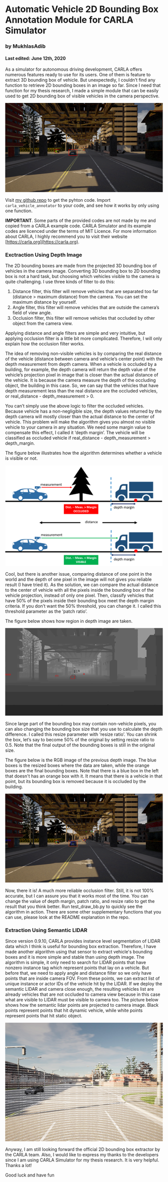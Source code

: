 # Automatic Vehicle 2D Bounding Box Annotation Module for CARLA Simulator
### by MukhlasAdib
#### Last edited: June 12th, 2020

As a simulator for autonomous driving development, CARLA offers numerous features ready to use for its users. One of them is feature to extract 3D bounding box of vehicle. But unexpectedly, I couldn’t find any function to retrieve 2D bounding boxes in an image so far. Since I need that function for my thesis research, I made a simple module that can be easily used to get 2D bounding box of visible vehicles in the camera perspective. 

<img src="099163.png" alt="2D Bounding Box result">

Visit [my github repo](https://github.com/MukhlasAdib/CARLA-2DBBox) to get the pyhton code. Import `carla_vehicle_annotator` to your code, and see how it works by only using one function.

**IMPORTANT**. Some parts of the provided codes are not made by me and copied from a CARLA example code. CARLA Simulator and its example codes are licenced under the terms of MIT Licence. For more information about CARLA, I highly recommend you to visit their website [https://carla.org](https://carla.org).

### Exctraction Using Depth Image 

The 2D bounding boxes are made from the projected 3D bounding box of vehicles in the camera image. Converting 3D bounding box to 2D bounding box is not a hard task, but choosing which vehicles visible to the camera is quite challenging. I use three kinds of filter to do this:

1. Distance filter, this filter will remove vehicles that are separated too far (distance > maximum distance) from the camera. You can set the maximum distance by yourself.
2. Angle filter, this filter will remove vehicles that are outside the camera’s field of view angle.
3. Occlusion filter, this filter will remove vehicles that occluded by other object from the camera view.

Applying distance and angle filters are simple and very intuitive, but applying occlusion filter is a little bit more complicated. Therefore, I will only explain how the occlusion filter works.

The idea of removing non-visible vehicles is by comparing the real distance of the vehicle (distance between camera and vehicle’s center point) with the depth measurement from depth camera. When a vehicle is occluded by a building, for example, the depth camera will return the depth value of the vehicle’s projection pixel in image that is closer than the actual distance of the vehicle. It is because the camera measure the depth of the occluding object, the building in this case. So, we can say that the vehicles that have depth measurement less than the real distance are the occluded vehicles, or real_distance - depth_measurement > 0.

You can’t simply use the above logic to filter the occluded vehicles. Because vehicle has a non-negligible size, the depth values returned by the depth camera will mostly closer than the actual distance to the center of vehicle. This problem will make the algorithm gives you almost no visible vehicle to your camera in any situation. We need some margin value to compensate this effect, I called it ‘depth margin’. The vehicle will be classified as occluded vehicle if real_distance - depth_measurement > depth_margin. 

The figure below illustrates how the algorithm determines whether a vehicle is visible or not. 

<img src="depth_meas.png" alt="Illustration about how the occlusion filter works">

Cool, but there is another issue, comparing distance of one point in the world and the depth of one pixel in the image will not gives you reliable result (I have tried it). As the solution, we can compare the actual distance to the center of vehicle with all the pixels inside the bounding box of the vehicle projection, instead of only one pixel. Then, classify vehicles that have 50% of the pixels inside their bounding box meet the depth margin criteria. If you don’t want the 50% threshold, you can change it. I called this threshold parameter as the ‘patch ratio’.

The figure below shows how region in depth image are taken.

<img src="Capture.PNG" alt="Depth image measurement">

Since large part of the bounding box may contain non-vehicle pixels, you can also changing the bounding box size that you use to calculate the depth difference. I called this resize parameter with ‘resize ratio’. You can shrink the box, let’s say to become 50% of the original by setting resize ratio to 0.5. Note that the final output of the bounding boxes is still in the original size. 

The figure below is the RGB image of the previous depth image. The blue boxes is the resized boxes where the data are taken, while the orange boxes are the final bounding boxes. Note that there is a blue box in the left that doesn't has an orange box with it. It means that there is a vehicle in that point, but its bounding box is removed because it is occluded by the building.

<img src="Capture1.PNG" alt="Resized box">

Now, there it is! A much more reliable occlusion filter. Still, it is not 100% accurate, but I can assure you that it works most of the time. You can change the value of depth margin, patch ratio, and resize ratio to get the result that you think better. Run test_draw_bb.py to quickly see the algorithm in action. There are some other supplementary functions that you can use, please look at the README explanation in the repo.

### Extraction Using Semantic LIDAR

Since version 0.9.10, CARLA provides instance level segmentation of LIDAR data which I think is useful for bounding box extraction. Therefore, I have made another algorithm using that sensor to extract vehicle's bounding boxes and it is more simple and stable than using depth image. The algorithm is simple, it only need to search for LIDAR points that have nonzero instance tag which represent points that lay on a vehicle. But before that, we need to apply angle and distance filter so we only have points that are inside camera FOV. From these points, we can extract list of unique instance or actor IDs of the vehicle hit by the LIDAR. If we deploy the semantic LIDAR and camera close enough, the resulting vehicles list are already vehicles that are not occluded to camera view because in this case what are visible to LIDAR must be visible to camera too. The picture below shows how the semantic lidar points are projected to camera image. Black points represent points that hit dynamic vehicle, while white points represent points that hit static object.

<img src="003776.jpg" alt="Projection of semantic LIDAR to camera image">

Anyway, I am still looking forward the official 2D bounding box extractor by the CARLA team. Also, I would like to express my thanks to the developers since I am using CARLA Simulator for my thesis research. It is very helpful. Thanks a lot!

Good luck and have fun
